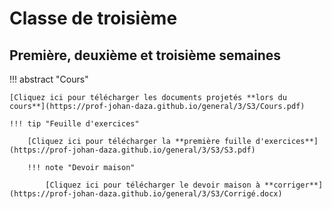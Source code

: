 # Classe de troisième

## Première, deuxième et troisième semaines

!!! abstract "Cours"

    [Cliquez ici pour télécharger les documents projetés **lors du cours**](https://prof-johan-daza.github.io/general/3/S3/Cours.pdf)
    
    !!! tip "Feuille d'exercices"

        [Cliquez ici pour télécharger la **première fuille d'exercices**](https://prof-johan-daza.github.io/general/3/S3/S3.pdf)

        !!! note "Devoir maison"

            [Cliquez ici pour télécharger le devoir maison à **corriger**](https://prof-johan-daza.github.io/general/3/S3/Corrigé.docx) 
